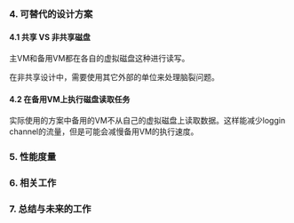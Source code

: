 ### 4. 可替代的设计方案

#### 4.1 共享 VS 非共享磁盘

主VM和备用VM都在各自的虚拟磁盘这种进行读写。

在非共享设计中，需要使用其它外部的单位来处理脑裂问题。

#### 4.2 在备用VM上执行磁盘读取任务

实际使用的方案中备用的VM不从自己的虚拟磁盘上读取数据。这样能减少loggin channel的流量，但是可能会减慢备用VM的执行速度。

### 5. 性能度量

### 6. 相关工作

### 7. 总结与未来的工作
